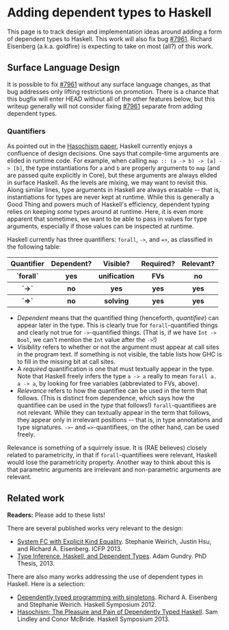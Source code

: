 # Adding dependent types to Haskell


This page is to track design and implementation ideas around adding a form of dependent types to Haskell. This work will also fix bug [\#7961](https://gitlab.haskell.org//ghc/ghc/issues/7961). Richard Eisenberg (a.k.a. goldfire) is expecting to take on most (all?) of this work.

## Surface Language Design


It is possible to fix [\#7961](https://gitlab.haskell.org//ghc/ghc/issues/7961) without any surface language changes, as that bug addresses only lifting restrictions on promotion. There is a chance that this bugfix will enter HEAD without all of the other features below, but this writeup generally will not consider fixing [\#7961](https://gitlab.haskell.org//ghc/ghc/issues/7961) separate from adding dependent types.

### Quantifiers


As pointed out in the [Hasochism paper](dependent-haskell#), Haskell currently enjoys a confluence of design decisions. One says that compile-time arguments are elided in runtime code. For example, when calling `map :: (a -> b) -> [a] -> [b]`, the type instantiations for `a` and `b` are properly arguments to `map` (and are passed quite explicitly in Core), but these arguments are always elided in surface Haskell. As the levels are mixing, we may want to revisit this. Along similar lines, type arguments in Haskell are always erasable -- that is, instantiations for types are never kept at runtime. While this is generally a Good Thing and powers much of Haskell's efficiency, dependent typing relies on keeping *some* types around at runtime. Here, it is even more apparent that sometimes, we want to be able to pass in values for type arguments, especially if those values can be inspected at runtime.


Haskell currently has three quantifiers: `forall`, `->`, and `=>`, as classified in the following table:

<table><tr><th> Quantifier </th>
<th> Dependent? </th>
<th> Visible? </th>
<th> Required? </th>
<th> Relevant? 
</th></tr>
<tr><th>`forall`</th>
<th> yes </th>
<th> unification </th>
<th> FVs </th>
<th> no 
</th></tr>
<tr><th>`->`</th>
<th> no </th>
<th> yes </th>
<th> yes </th>
<th> yes 
</th></tr>
<tr><th>`=>`</th>
<th> no </th>
<th> solving </th>
<th> yes </th>
<th> yes 
</th></tr></table>

- *Dependent* means that the quantified thing (henceforth, *quantifiee*) can appear later in the type. This is clearly true for `forall`-quantified things and clearly not true for `->`-quantified things. (That is, if we have `Int -> Bool`, we can't mention the `Int` value after the `->`!)
- *Visibility* refers to whether or not the argument must appear at call sites in the program text. If something is not visible, the table lists how GHC is to fill in the missing bit at call sites.
- A *required* quantification is one that must textually appear in the type. Note that Haskell freely infers the type `a -> a` really to mean `forall a. a -> a`, by looking for free variables (abbreviated to FVs, above).
- *Relevance* refers to how the quantifiee can be used in the term that follows. (This is distinct from dependence, which says how the quantifiee can be used in the *type* that follows!) `forall`-quantifiees are not relevant. While they can textually appear in the term that follows, they appear only in irrelevant positions -- that is, in type annotations and type signatures. `->`- and `=>`-quantifiees, on the other hand, can be used freely.


Relevance is something of a squirrely issue. It is (RAE believes) closely related to parametricity, in that if `forall`-quantifiees were relevant, Haskell would lose the parametricity property. Another way to think about this is that parametric arguments are irrelevant and non-parametric arguments are relevant.

## Related work

**Readers:** Please add to these lists!


There are several published works very relevant to the design:

- [ System FC with Explicit Kind Equality](http://www.cis.upenn.edu/~eir/papers/2013/fckinds/fckinds.pdf). Stephanie Weirich, Justin Hsu, and Richard A. Eisenberg. ICFP 2013.
- [ Type Inference, Haskell, and Dependent Types](https://personal.cis.strath.ac.uk/adam.gundry/thesis/thesis-2013-07-24.pdf). Adam Gundry. PhD Thesis, 2013.


There are also many works addressing the use of dependent types in Haskell. Here is a selection:

- [ Dependently typed programming with singletons](http://www.cis.upenn.edu/~eir/papers/2012/singletons/paper.pdf). Richard A. Eisenberg and Stephanie Weirich. Haskell Symposium 2012.
- [ Hasochism: The Pleasure and Pain of Dependently Typed Haskell](https://personal.cis.strath.ac.uk/conor.mcbride/pub/hasochism.pdf). Sam Lindley and Conor McBride. Haskell Symposium 2013.
